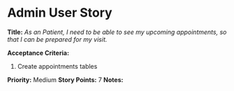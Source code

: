 # Admin User Story

**Title:**
_As an Patient, I need to be able to see my upcoming appointments, so that I can be prepared for my visit._

**Acceptance Criteria:**
1. Create appointments tables

**Priority:** Medium
**Story Points:** 7
**Notes:**
